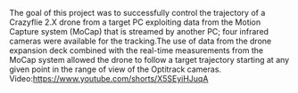 The goal of this project was to successfully control the trajectory of a Crazyflie 2.X drone
from a target PC exploiting data from the Motion Capture system (MoCap) that is streamed by
another PC; four infrared cameras were available for the tracking.The use of data from the drone expansion deck combined with the real-time measurements from the MoCap system allowed the
drone to follow a target trajectory starting at any given point in the range of view of the Optitrack
cameras.
Video:https://www.youtube.com/shorts/X5SEyiHJuqA

